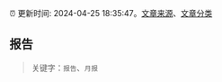:alarm_clock: 更新时间: 2024-04-25 18:35:47。[文章来源](/README.md)、[文章分类](/TAGS.md)

## 报告


> 关键字：`报告`、`月报`



